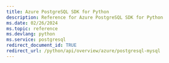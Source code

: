 ```yaml
---
title: Azure PostgreSQL SDK for Python
description: Reference for Azure PostgreSQL SDK for Python
ms.date: 02/26/2024
ms.topic: reference
ms.devlang: python
ms.service: postgresql
redirect_document_id: TRUE
redirect_url: /python/api/overview/azure/postgresql-mysql
---
```

